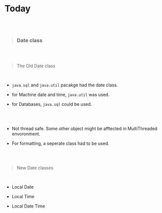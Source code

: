 # Today

<br>
<br>

>### Date class

<br>
<br>

> The Old Date class

<br>

- `java.sql` and `java.util` pacakge had the date class.

- for Machine date and time, `java.util` was used.

- for Databases, `java.sql` could be used.

<br>
<br>

- Not thread safe. Some other object might be afftected in MultiThreaded envoronment.

- For formatting, a seperate class had to be used.


<br>
<br>

> New Date classes

<br>

- Local Date

- Local Time

- Local Date Time
